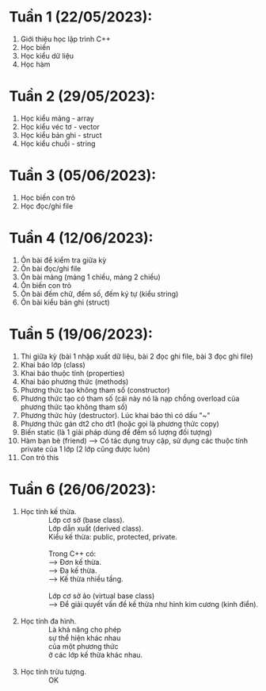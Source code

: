 # Tuần 1 (22/05/2023): 
1. Giới thiệu học lập trình C++
2. Học biến
3. Học kiểu dữ liệu
4. Học hàm

# Tuần 2 (29/05/2023):
1. Học kiểu mảng - array
2. Học kiểu véc tơ - vector
3. Học kiểu bản ghi - struct
4. Học kiểu chuỗi - string

# Tuần 3 (05/06/2023):
1. Học biến con trỏ
2. Học đọc/ghi file

# Tuần 4 (12/06/2023):
1. Ôn bài để kiểm tra giữa kỳ
2. Ôn bài đọc/ghi file
3. Ôn bài mảng (mảng 1 chiều, mảng 2 chiều)
4. Ôn biến con trỏ
5. Ôn bài đếm chữ, đếm số, đếm ký tự (kiểu string)
6. Ôn bài kiểu bản ghi (struct)

# Tuần 5 (19/06/2023):
1. Thi giữa kỳ (bài 1 nhập xuất dữ liệu, bài 2 đọc ghi file, bài 3 đọc ghi file)
2. Khai báo lớp (class)
3. Khai báo thuộc tính (properties)
4. Khai báo phương thức (methods)
5. Phương thức tạo không tham số (constructor)
6. Phương thức tạo có tham số (cái này nó là nạp chồng overload của phương thức tạo không tham số)
7. Phương thức hủy (destructor). Lúc khai báo thì có dấu "~"
8. Phương thức gán dt2 cho dt1 (hoặc gọi là phương thức copy)
9. Biến static (là 1 giải pháp dùng để đếm số lượng đối tượng)
10. Hàm bạn bè (friend) --> Có tác dụng truy cập, sử dụng các thuộc tính private của 1 lớp (2 lớp cũng được luôn)
11. Con trỏ this

# Tuần 6 (26/06/2023):
1. Học tính kế thừa.<br>
&emsp;&emsp;&emsp;&emsp;Lớp cơ sở (base class).<br>
&emsp;&emsp;&emsp;&emsp;Lớp dẫn xuất (derived class).<br>
&emsp;&emsp;&emsp;&emsp;Kiểu kế thừa: public, protected, private.<br><br>
&emsp;&emsp;&emsp;&emsp;Trong C++ có:<br>
&emsp;&emsp;&emsp;&emsp;--> Đơn kế thừa.<br>
&emsp;&emsp;&emsp;&emsp;--> Đa kế thừa.<br>
&emsp;&emsp;&emsp;&emsp;--> Kế thừa nhiều tầng.<br><br>
&emsp;&emsp;&emsp;&emsp;Lớp cơ sở ảo (virtual base class)<br>
&emsp;&emsp;&emsp;&emsp;--> Để giải quyết vấn đề kế thừa như hình kim cương (kinh điển).<br><br>
2. Học tính đa hình.<br>
&emsp;&emsp;&emsp;&emsp;Là khả năng cho phép<br>
&emsp;&emsp;&emsp;&emsp;sự thể hiện khác nhau<br>
&emsp;&emsp;&emsp;&emsp;của một phương thức<br>
&emsp;&emsp;&emsp;&emsp;ở các lớp kế thừa khác nhau.<br><br>
4. Học tính trừu tượng.<br>
&emsp;&emsp;&emsp;&emsp;OK
